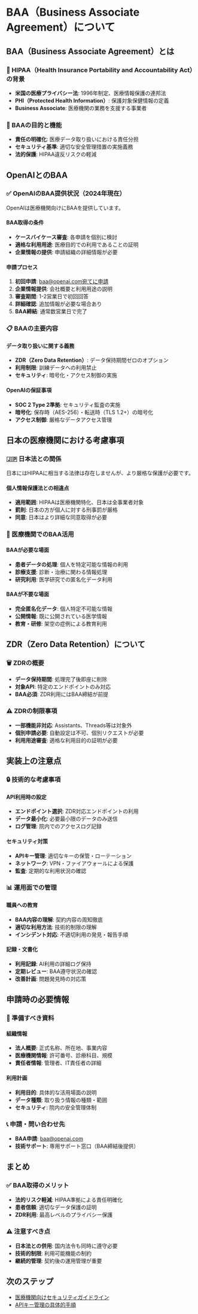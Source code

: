 # BAA（Business Associate Agreement）について

## BAA（Business Associate Agreement）とは

### 🏥 HIPAA（Health Insurance Portability and Accountability Act）の背景
- **米国の医療プライバシー法**: 1996年制定、医療情報保護の連邦法
- **PHI（Protected Health Information）**: 保護対象保健情報の定義
- **Business Associate**: 医療機関の業務を支援する事業者

### 📜 BAAの目的と機能
- **責任の明確化**: 医療データ取り扱いにおける責任分担
- **セキュリティ基準**: 適切な安全管理措置の実施義務
- **法的保護**: HIPAA違反リスクの軽減

## OpenAIとのBAA

### ✅ OpenAIのBAA提供状況（2024年現在）
OpenAIは医療機関向けにBAAを提供しています。

#### BAA取得の条件
- **ケースバイケース審査**: 各申請を個別に検討
- **適格な利用用途**: 医療目的での利用であることの証明
- **企業情報の提供**: 申請組織の詳細情報が必要

#### 申請プロセス
1. **初回申請**: baa@openai.com宛てに申請
2. **企業情報提供**: 会社概要と利用用途の説明
3. **審査期間**: 1-2営業日で初回回答
4. **詳細確認**: 追加情報が必要な場合あり
5. **BAA締結**: 通常数営業日で完了

### 📋 BAAの主要内容

#### データ取り扱いに関する義務
- **ZDR（Zero Data Retention）**: データ保持期間ゼロのオプション
- **利用制限**: 訓練データへの利用禁止
- **セキュリティ**: 暗号化・アクセス制御の実施

#### OpenAIの保証事項
- **SOC 2 Type 2準拠**: セキュリティ監査の実施
- **暗号化**: 保存時（AES-256）・転送時（TLS 1.2+）の暗号化
- **アクセス制御**: 厳格なデータアクセス管理

## 日本の医療機関における考慮事項

### 🇯🇵 日本法との関係
日本にはHIPAAに相当する法律は存在しませんが、より厳格な保護が必要です。

#### 個人情報保護法との相違点
- **適用範囲**: HIPAAは医療機関特化、日本は全事業者対象
- **罰則**: 日本の方が個人に対する刑事罰が厳格
- **同意**: 日本はより詳細な同意取得が必要

### 🏥 医療機関でのBAA活用

#### BAAが必要な場面
- **患者データの処理**: 個人を特定可能な情報の利用
- **診療支援**: 診断・治療に関わる情報処理
- **研究利用**: 医学研究での匿名化データ利用

#### BAAが不要な場面
- **完全匿名化データ**: 個人特定不可能な情報
- **公開情報**: 既に公開されている医学情報
- **教育・研修**: 架空の症例による教育利用

## ZDR（Zero Data Retention）について

### 🗑️ ZDRの概要
- **データ保持期間**: 処理完了後即座に削除
- **対象API**: 特定のエンドポイントのみ対応
- **BAA必須**: ZDR利用にはBAA締結が前提

### ⚠️ ZDRの制限事項
- **一部機能非対応**: Assistants、Threads等は対象外
- **個別申請必要**: 自動設定は不可、個別リクエストが必要
- **利用用途審査**: 適格な利用目的の証明が必要

## 実装上の注意点

### 🔒 技術的な考慮事項

#### API利用時の設定
- **エンドポイント選択**: ZDR対応エンドポイントの利用
- **データ最小化**: 必要最小限のデータのみ送信
- **ログ管理**: 院内でのアクセスログ記録

#### セキュリティ対策
- **APIキー管理**: 適切なキーの保管・ローテーション
- **ネットワーク**: VPN・ファイアウォールによる保護
- **監査**: 定期的な利用状況の確認

### 📊 運用面での管理

#### 職員への教育
- **BAA内容の理解**: 契約内容の周知徹底
- **適切な利用方法**: 技術的制限の理解
- **インシデント対応**: 不適切利用の発見・報告手順

#### 記録・文書化
- **利用記録**: AI利用の詳細ログ保持
- **定期レビュー**: BAA遵守状況の確認
- **改善計画**: 問題発見時の対応策

## 申請時の必要情報

### 📝 準備すべき資料

#### 組織情報
- **法人概要**: 正式名称、所在地、事業内容
- **医療機関情報**: 許可番号、診療科目、規模
- **責任者情報**: 管理者、IT責任者の詳細

#### 利用計画
- **利用目的**: 具体的な活用場面の説明
- **データ種類**: 取り扱う情報の種類・範囲
- **セキュリティ**: 院内の安全管理体制

### 📞 申請・問い合わせ先
- **BAA申請**: baa@openai.com
- **技術サポート**: 専用サポート窓口（BAA締結後提供）

## まとめ

### ✅ BAA取得のメリット
- **法的リスク軽減**: HIPAA準拠による責任明確化
- **患者信頼**: 適切なデータ保護の証明
- **ZDR利用**: 最高レベルのプライバシー保護

### ⚠️ 注意すべき点
- **日本法との併用**: 国内法令も同時に遵守必要
- **技術的制限**: 利用可能機能の制約
- **継続的管理**: 契約後の運用管理が重要

## 次のステップ

- [医療機関向けセキュリティガイドライン](../03-security/01-security-overview.md)
- [APIキー管理の具体的手順](../04-implementation/01-api-key-setup.md)